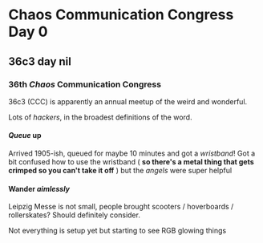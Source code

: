 # Chaos Communication Congress Day 0

## 36c3 day nil

### 36th _Chaos_ Communication Congress

36c3 (CCC) is apparently an annual meetup of the weird and wonderful.

Lots of _hackers_,
in the broadest definitions of the word.

#### _Queue_ up

Arrived 1905-ish,
queued for maybe 10 minutes and got a _wristband_!
Got a bit confused how to use the wristband
( **so there's a metal thing that gets crimped so you can't take it off** )
but the _angels_ were super helpful

#### Wander _aimlessly_

Leipzig Messe is not small,
people brought scooters / hoverboards / rollerskates?
Should definitely consider.

Not everything is setup yet but starting to see RGB glowing things

